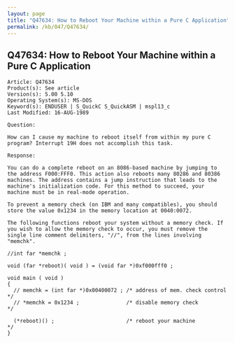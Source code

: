 ```yaml
---
layout: page
title: "Q47634: How to Reboot Your Machine within a Pure C Application"
permalink: /kb/047/Q47634/
---
```


## Q47634: How to Reboot Your Machine within a Pure C Application

	Article: Q47634
	Product(s): See article
	Version(s): 5.00 5.10
	Operating System(s): MS-DOS
	Keyword(s): ENDUSER | S_QuickC S_QuickASM | mspl13_c
	Last Modified: 16-AUG-1989
	
	Question:
	
	How can I cause my machine to reboot itself from within my pure C
	program? Interrupt 19H does not accomplish this task.
	
	Response:
	
	You can do a complete reboot on an 8086-based machine by jumping to
	the address F000:FFF0. This action also reboots many 80286 and 80386
	machines. The address contains a jump instruction that leads to the
	machine's initialization code. For this method to succeed, your
	machine must be in real-mode operation.
	
	To prevent a memory check (on IBM and many compatibles), you should
	store the value 0x1234 in the memory location at 0040:0072.
	
	The following functions reboot your system without a memory check. If
	you wish to allow the memory check to occur, you must remove the
	single line comment delimiters, "//", from the lines involving
	"memchk".
	
	//int far *memchk ;
	
	void (far *reboot)( void ) = (void far *)0xf000fff0 ;
	
	void main ( void )
	{
	  // memchk = (int far *)0x00400072 ; /* address of mem. check control */
	  // *memchk = 0x1234 ;               /* disable memory check          */
	
	  (*reboot)() ;                       /* reboot your machine           */
	}
